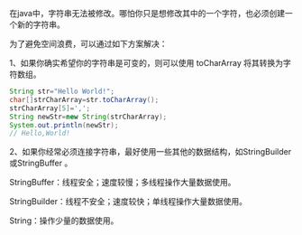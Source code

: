 
在java中，字符串无法被修改。哪怕你只是想修改其中的一个字符，也必须创建一个新的字符串。

为了避免空间浪费，可以通过如下方案解决：

1、如果你确实希望你的字符串是可变的，则可以使用 toCharArray 将其转换为字符数组。

```java
String str="Hello World!";
char[]strCharArray=str.toCharArray();
strCharArray[5]=',';
String newStr=new String(strCharArray);
System.out.println(newStr);
// Hello,World!
```

2、如果你经常必须连接字符串，最好使用一些其他的数据结构，如StringBuilder或StringBuffer 。

StringBuffer：线程安全；速度较慢；多线程操作大量数据使用。

StringBuilder：线程不安全；速度较快；单线程操作大量数据使用。

String：操作少量的数据使用。
